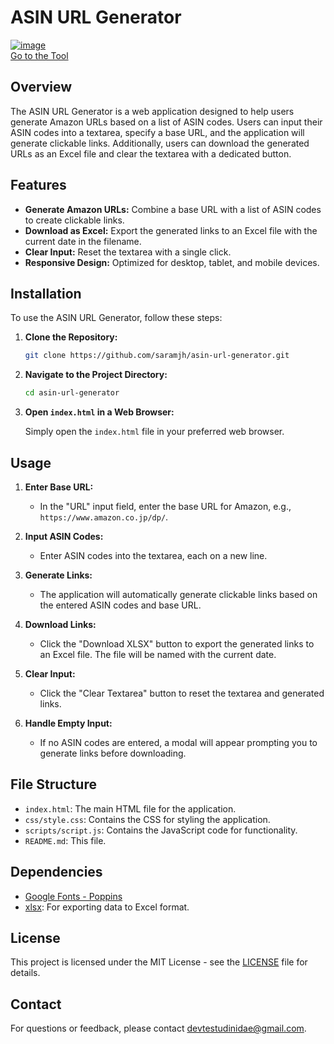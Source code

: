 # ASIN URL Generator
<a href="https://saramjh.github.io/asinURLGenerator/">![image](https://github.com/user-attachments/assets/0e735ebb-f88c-49cb-ae96-7f2e55c39672)
</a><br>
<a href="https://saramjh.github.io/asinURLGenerator/">Go to the Tool</a>

## Overview

The ASIN URL Generator is a web application designed to help users generate Amazon URLs based on a list of ASIN codes. Users can input their ASIN codes into a textarea, specify a base URL, and the application will generate clickable links. Additionally, users can download the generated URLs as an Excel file and clear the textarea with a dedicated button.

## Features

- **Generate Amazon URLs:** Combine a base URL with a list of ASIN codes to create clickable links.
- **Download as Excel:** Export the generated links to an Excel file with the current date in the filename.
- **Clear Input:** Reset the textarea with a single click.
- **Responsive Design:** Optimized for desktop, tablet, and mobile devices.

## Installation

To use the ASIN URL Generator, follow these steps:

1. **Clone the Repository:**

   ```bash
   git clone https://github.com/saramjh/asin-url-generator.git
   ```

2. **Navigate to the Project Directory:**

   ```bash
   cd asin-url-generator
   ```

3. **Open `index.html` in a Web Browser:**

   Simply open the `index.html` file in your preferred web browser.

## Usage

1. **Enter Base URL:**

   - In the "URL" input field, enter the base URL for Amazon, e.g., `https://www.amazon.co.jp/dp/`.

2. **Input ASIN Codes:**

   - Enter ASIN codes into the textarea, each on a new line.

3. **Generate Links:**

   - The application will automatically generate clickable links based on the entered ASIN codes and base URL.

4. **Download Links:**

   - Click the "Download XLSX" button to export the generated links to an Excel file. The file will be named with the current date.

5. **Clear Input:**

   - Click the "Clear Textarea" button to reset the textarea and generated links.

6. **Handle Empty Input:**
   - If no ASIN codes are entered, a modal will appear prompting you to generate links before downloading.

## File Structure

- `index.html`: The main HTML file for the application.
- `css/style.css`: Contains the CSS for styling the application.
- `scripts/script.js`: Contains the JavaScript code for functionality.
- `README.md`: This file.

## Dependencies

- [Google Fonts - Poppins](https://fonts.googleapis.com/css2?family=Poppins:wght@400;500;600&display=swap)
- [xlsx](https://cdnjs.cloudflare.com/ajax/libs/xlsx/0.18.5/xlsx.full.min.js): For exporting data to Excel format.

## License

This project is licensed under the MIT License - see the [LICENSE](LICENSE) file for details.

## Contact

For questions or feedback, please contact [devtestudinidae@gmail.com](mailto:devtestudinidae@gmail.com).
